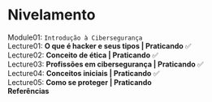 # Nivelamento

Module01: `Introdução à Cibersegurança`  
Lecture01: **O que é hacker e seus tipos | Praticando** :white_check_mark:  
Lecture02: **Conceito de ética | Praticando** :white_check_mark:  
Lecture03: **Profissões em cibersegurança | Praticando** :white_check_mark:  
Lecture04: **Conceitos iniciais | Praticando** :white_check_mark:  
Lecture05: **Como se proteger | Praticando**  
**Referências**
